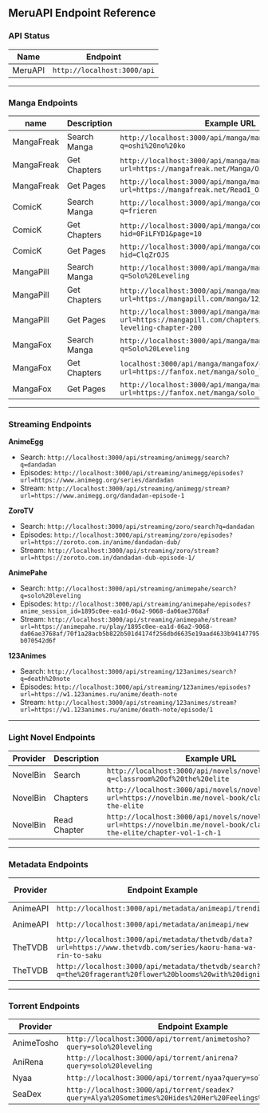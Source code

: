 ## MeruAPI Endpoint Reference


### API Status

| Name    | Endpoint                    |
| ------- | --------------------------- |
| MeruAPI | `http://localhost:3000/api` |

---

### Manga Endpoints

|name | Description               | Example URL                                                                                       |
|------| ------------------------- | ------------------------------------------------------------------------------------------------- |
|MangaFreak | Search Manga | `http://localhost:3000/api/manga/mangafreak/search?q=oshi%20no%20ko`                                     |
|MangaFreak | Get Chapters             | `http://localhost:3000/api/manga/mangafreak/chapters?url=https://mangafreak.net/Manga/Oshi_No_Ko` |
|MangaFreak | Get Pages                 | `http://localhost:3000/api/manga/mangafreak/pages?url=https://mangafreak.net/Read1_Oshi_No_Ko_1`  |
|ComicK | Search Manga | `http://localhost:3000/api/manga/comick/search?q=frieren` |
|ComicK | Get Chapters | `http://localhost:3000/api/manga/comick/chapters?hid=0FiLFYD1&page=10` |
|ComicK | Get Pages | `http://localhost:3000/api/manga/comick/pages?hid=ClqZrOJS` |
|MangaPill | Search Manga | `http://localhost:3000/api/manga/mangapill/search?q=Solo%20Leveling` |
|MangaPill | Get Chapters | `http://localhost:3000/api/manga/mangapill/chapters?url=https://mangapill.com/manga/12/solo-leveling` |
|MangaPill | Get Pages | `http://localhost:3000/api/manga/mangapill/pages?url=https://mangapill.com/chapters/12-10200000/solo-leveling-chapter-200` |
|MangaFox | Search Manga | `http://localhost:3000/api/manga/mangafox/search?q=Solo%20Leveling` |
|MangaFox | Get Chapters | `localhost:3000/api/manga/mangafox/chapters?url=https://fanfox.net/manga/solo_leveling/` |
|MangaFox | Get Pages | `http://localhost:3000/api/manga/mangafox/pages?url=https://fanfox.net/manga/solo_leveling/c202/1.html` |

---

### Streaming Endpoints

**AnimeEgg**

* Search: `http://localhost:3000/api/streaming/animegg/search?q=dandadan`
* Episodes: `http://localhost:3000/api/streaming/animegg/episodes?url=https://www.animegg.org/series/dandadan`
* Stream: `http://localhost:3000/api/streaming/animegg/stream?url=https://www.animegg.org/dandadan-episode-1`

**ZoroTV**

* Search: `http://localhost:3000/api/streaming/zoro/search?q=dandadan`
* Episodes: `http://localhost:3000/api/streaming/zoro/episodes?url=https://zoroto.com.in/anime/dandadan-dub/`
* Stream: `http://localhost:3000/api/streaming/zoro/stream?url=https://zoroto.com.in/dandadan-dub-episode-1/`

**AnimePahe**

* Search: `http://localhost:3000/api/streaming/animepahe/search?q=solo%20leveling`
* Episodes: `http://localhost:3000/api/streaming/animepahe/episodes?anime_session_id=1895c0ee-ea1d-06a2-9068-da06ae3768af`
* Stream: `http://localhost:3000/api/streaming/animepahe/stream?url=https://animepahe.ru/play/1895c0ee-ea1d-06a2-9068-da06ae3768af/70f1a28acb5b822b501d4174f256dbd6635e19aad4633b94147795b070542d6f`

**123Animes**

* Search: `http://localhost:3000/api/streaming/123animes/search?q=death%20note`
* Episodes: `http://localhost:3000/api/streaming/123animes/episodes?url=https://w1.123animes.ru/anime/death-note`
* Stream: `http://localhost:3000/api/streaming/123animes/stream?url=https://w1.123animes.ru/anime/death-note/episode/1`

---

### Light Novel Endpoints
| Provider | Description | Example URL |
| -------- | ----------- | ----------- | 
| NovelBin | Search | `http://localhost:3000/api/novels/novelbin/search?q=classroom%20of%20the%20elite` |
| NovelBin | Chapters | `http://localhost:3000/api/novels/novelbin/chapters?url=https://novelbin.me/novel-book/classroom-of-the-elite` |
| NovelBin | Read Chapter | `http://localhost:3000/api/novels/novelbin/read?url=https://novelbin.me/novel-book/classroom-of-the-elite/chapter-vol-1-ch-1` |

---

### Metadata Endpoints
| Provider   | Endpoint Example                                                                                          | Optional Params | 
| ---------- | ------------------------------------------------------- | ------- |
| AnimeAPI | `http://localhost:3000/api/metadata/animeapi/trending`                                      |
| AnimeAPI | `http://localhost:3000/api/metadata/animeapi/new`                                      | `?page={number}` |
| TheTVDB | `http://localhost:3000/api/metadata/thetvdb/data?url=https://www.thetvdb.com/series/kaoru-hana-wa-rin-to-saku` |
| TheTVDB | `http://localhost:3000/api/metadata/thetvdb/search?q=the%20fragerant%20flower%20blooms%20with%20dignity` |

---

### Torrent Endpoints

| Provider   | Endpoint Example                                                                                          |
| ---------- | --------------------------------------------------------------------------------------------------------- |
| AnimeTosho | `http://localhost:3000/api/torrent/animetosho?query=solo%20leveling`                                      |
| AniRena    | `http://localhost:3000/api/torrent/anirena?query=solo%20leveling`                                         |
| Nyaa       | `http://localhost:3000/api/torrent/nyaa?query=solo%20leveling`                                            |
| SeaDex     | `http://localhost:3000/api/torrent/seadex?query=Alya%20Sometimes%20Hides%20Her%20Feelings%20in%20Russian` |